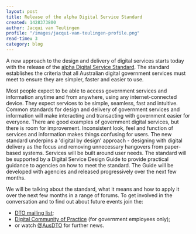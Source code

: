 ```yaml
---
layout: post
title: Release of the alpha Digital Service Standard
created: 1428373800
author: Jacqui van Teulingen
profile: "/images/jacqui-van-teulingen-profile.png"
read-time: 3
category: blog
---
```

A new approach to the design and delivery of digital services starts today with the release of the [alpha Digital Service Standard](/for-digital-service-teams/standard/changes-to-standard/). The standard establishes the criteria that all Australian digital government services must meet to ensure they are simpler, faster and easier to use.

Most people expect to be able to access government services and information anytime and from anywhere, using any internet-connected device. They expect services to be simple, seamless, fast and intuitive. Common standards for design and delivery of government services and information will make interacting and transacting with government easier for everyone. There are good examples of government digital services, but there is room for improvement. Inconsistent look, feel and function of services and information makes things confusing for users. The new standard underpins a 'digital by design' approach - designing with digital delivery as the focus and removing unnecessary hangovers from paper-based systems. Services will be built around user needs. The standard will be supported by a Digital Service Design Guide to provide practical guidance to agencies on how to meet the standard. The Guide will be developed with agencies and released progressively over the next few months.

We will be talking about the standard, what it means and how to apply it over the next few months in a range of forums. To get involved in the conversation and to find out about future events join the:

* [DTO mailing list](http://eepurl.com/bcEu2D);
* [Digital Community of Practice](mailto:standard@digital.gov.au?subject=Digital%20Community%20of%20Practice) (for government employees only);
* or watch [@AusDTO](http://twitter.com/ausdto) for further news.
